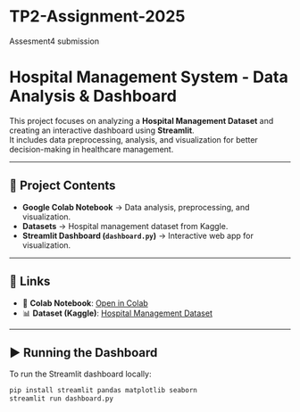 # TP2-Assignment-2025
Assesment4 submission

# Hospital Management System - Data Analysis & Dashboard

This project focuses on analyzing a **Hospital Management Dataset** and creating an interactive dashboard using **Streamlit**.  
It includes data preprocessing, analysis, and visualization for better decision-making in healthcare management.

---

## 📂 Project Contents
- **Google Colab Notebook** → Data analysis, preprocessing, and visualization.  
- **Datasets** → Hospital management dataset from Kaggle.  
- **Streamlit Dashboard (`dashboard.py`)** → Interactive web app for visualization.

---

## 🔗 Links
- 📓 **Colab Notebook**: [Open in Colab](https://colab.research.google.com/drive/1z1eNekfbs8vx-GqkPs6ksPJGxJ_YbnIE?usp=sharing)  
- 📊 **Dataset (Kaggle)**: [Hospital Management Dataset](https://www.kaggle.com/datasets/kanakbaghel/hospital-management-dataset)  

---

## ▶️ Running the Dashboard
To run the Streamlit dashboard locally:
```bash
pip install streamlit pandas matplotlib seaborn
streamlit run dashboard.py

